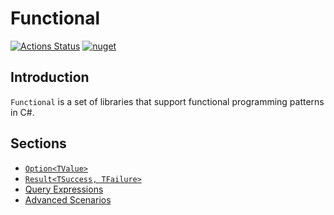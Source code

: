 # Functional

[![Actions Status](https://github.com/JohannesMoersch/Functional/workflows/.NET%20Core%20Build/badge.svg)](https://github.com/JohannesMoersch/Functional/actions)
[![nuget](https://img.shields.io/nuget/v/Functional.All.svg)](https://www.nuget.org/packages/Functional.All/)

## Introduction

`Functional` is a set of libraries that support functional programming patterns in C#.

## Sections

- [`Option<TValue>`](doc/option.md)
- [`Result<TSuccess, TFailure>`](doc/result.md)
- [Query Expressions](doc/query-expressions.md)
- [Advanced Scenarios](doc/advanced-scenarios.md)
